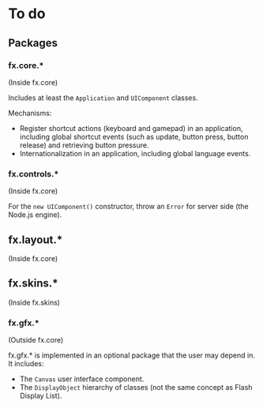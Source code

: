 # To do

## Packages

### fx.core.\*

(Inside fx.core)

Includes at least the `Application` and `UIComponent` classes.

Mechanisms:

- Register shortcut actions (keyboard and gamepad) in an application, including global shortcut events (such as update, button press, button release) and retrieving button pressure.
- Internationalization in an application, including global language events.

### fx.controls.\*

(Inside fx.core)

For the `new UIComponent()` constructor, throw an `Error` for server side (the Node.js engine).

## fx.layout.\*

(Inside fx.core)

## fx.skins.\*

(Inside fx.skins)

### fx.gfx.\*

(Outside fx.core)

fx.gfx.\* is implemented in an optional package that the user may depend in. It includes:

- The `Canvas` user interface component.
- The `DisplayObject` hierarchy of classes (not the same concept as Flash Display List).